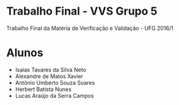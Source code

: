 # Trabalho Final - VVS Grupo 5

Trabalho Final da Matéria de Verificação e Validação - UFG 2016/1

# Alunos

- Isaias Tavares da Silva Neto
- Alexandre de Matos Xavier
- Antônio Umberto Souza Soares
- Herbert Batista Nunes
- Lucas Araújo da Serra Campos
